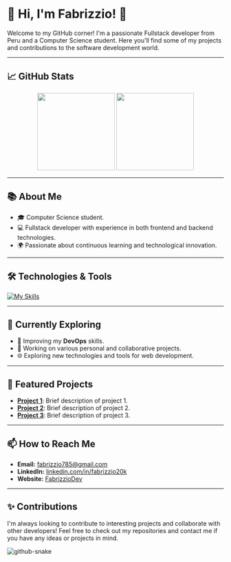 # 🌟 Hi, I'm Fabrizzio! 🌟

Welcome to my GitHub corner! I'm a passionate Fullstack developer from Peru and a Computer Science student. Here you'll find some of my projects and contributions to the software development world.

---

## 📈 GitHub Stats

<div align="center">

<img src="https://github-readme-stats-eight-theta.vercel.app/api?username=Fabrizzio20k&show_icons=true&theme=tokyonight&include_all_commits=true&count_private=true" height="180em"/>
<img src="https://github-readme-stats.vercel.app/api/top-langs/?username=Fabrizzio20k&theme=tokyonight&hide_border=false&layout=compact" height="180em"/>

</div>

---

## 📚 About Me

- 🎓 Computer Science student.
- 💻 Fullstack developer with experience in both frontend and backend technologies.
- 🌍 Passionate about continuous learning and technological innovation.

---

## 🛠️ Technologies & Tools

[![My Skills](https://skillicons.dev/icons?i=react,vue,html,css,js,nodejs,express,django,flask,mysql,postgres,mongodb,docker,aws,git,github,vscode)](https://skillicons.dev)

---

## 🌱 Currently Exploring

- 🚀 Improving my **DevOps** skills.
- 💼 Working on various personal and collaborative projects.
- 🌐 Exploring new technologies and tools for web development.

---

## 📂 Featured Projects

- **[Project 1](#)**: Brief description of project 1.
- **[Project 2](#)**: Brief description of project 2.
- **[Project 3](#)**: Brief description of project 3.

---

## 📫 How to Reach Me

- **Email:** [fabrizzio785@gmail.com](mailto:fabrizzio785@gmail.com)
- **LinkedIn:** [linkedin.com/in/fabrizzio20k](https://www.linkedin.com/in/fabrizzio20k/)
- **Website:** [FabrizzioDev](https://fabrizziodev.vercel.app/)

---

## ✨ Contributions

I'm always looking to contribute to interesting projects and collaborate with other developers! Feel free to check out my repositories and contact me if you have any ideas or projects in mind.

<picture>
  <source media="(prefers-color-scheme: dark)" srcset="github-snake-dark.svg" />
  <source media="(prefers-color-scheme: light)" srcset="github-snake.svg" />
  <img alt="github-snake" src="github-snake.svg" />
</picture>

